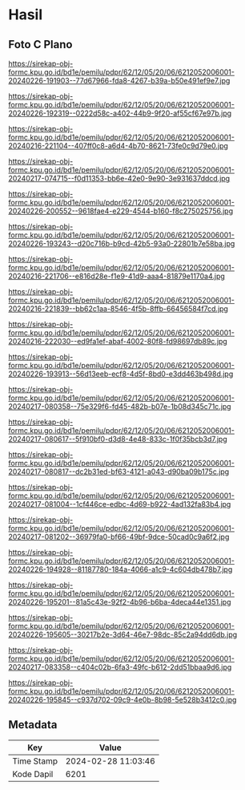 # Hasil

## Foto C Plano

https://sirekap-obj-formc.kpu.go.id/bd1e/pemilu/pdpr/62/12/05/20/06/6212052006001-20240226-191903--77d67966-fda8-4267-b39a-b50e491ef9e7.jpg

https://sirekap-obj-formc.kpu.go.id/bd1e/pemilu/pdpr/62/12/05/20/06/6212052006001-20240226-192319--0222d58c-a402-44b9-9f20-af55cf67e97b.jpg

https://sirekap-obj-formc.kpu.go.id/bd1e/pemilu/pdpr/62/12/05/20/06/6212052006001-20240216-221104--407ff0c8-a6d4-4b70-8621-73fe0c9d79e0.jpg

https://sirekap-obj-formc.kpu.go.id/bd1e/pemilu/pdpr/62/12/05/20/06/6212052006001-20240217-074715--f0d11353-bb6e-42e0-9e90-3e931637ddcd.jpg

https://sirekap-obj-formc.kpu.go.id/bd1e/pemilu/pdpr/62/12/05/20/06/6212052006001-20240226-200552--9618fae4-e229-4544-b160-f8c275025756.jpg

https://sirekap-obj-formc.kpu.go.id/bd1e/pemilu/pdpr/62/12/05/20/06/6212052006001-20240226-193243--d20c716b-b9cd-42b5-93a0-22801b7e58ba.jpg

https://sirekap-obj-formc.kpu.go.id/bd1e/pemilu/pdpr/62/12/05/20/06/6212052006001-20240216-221706--e816d28e-f1e9-41d9-aaa4-81879e1170a4.jpg

https://sirekap-obj-formc.kpu.go.id/bd1e/pemilu/pdpr/62/12/05/20/06/6212052006001-20240216-221839--bb62c1aa-8546-4f5b-8ffb-66456584f7cd.jpg

https://sirekap-obj-formc.kpu.go.id/bd1e/pemilu/pdpr/62/12/05/20/06/6212052006001-20240216-222030--ed9fa1ef-abaf-4002-80f8-fd98697db89c.jpg

https://sirekap-obj-formc.kpu.go.id/bd1e/pemilu/pdpr/62/12/05/20/06/6212052006001-20240226-193913--56d13eeb-ecf8-4d5f-8bd0-e3dd463b498d.jpg

https://sirekap-obj-formc.kpu.go.id/bd1e/pemilu/pdpr/62/12/05/20/06/6212052006001-20240217-080358--75e329f6-fd45-482b-b07e-1b08d345c71c.jpg

https://sirekap-obj-formc.kpu.go.id/bd1e/pemilu/pdpr/62/12/05/20/06/6212052006001-20240217-080617--5f910bf0-d3d8-4e48-833c-1f0f35bcb3d7.jpg

https://sirekap-obj-formc.kpu.go.id/bd1e/pemilu/pdpr/62/12/05/20/06/6212052006001-20240217-080817--dc2b31ed-bf63-4121-a043-d90ba09b175c.jpg

https://sirekap-obj-formc.kpu.go.id/bd1e/pemilu/pdpr/62/12/05/20/06/6212052006001-20240217-081004--1cf446ce-edbc-4d69-b922-4ad132fa83b4.jpg

https://sirekap-obj-formc.kpu.go.id/bd1e/pemilu/pdpr/62/12/05/20/06/6212052006001-20240217-081202--36979fa0-bf66-49bf-9dce-50cad0c9a6f2.jpg

https://sirekap-obj-formc.kpu.go.id/bd1e/pemilu/pdpr/62/12/05/20/06/6212052006001-20240226-194928--81187780-184a-4066-a1c9-4c604db478b7.jpg

https://sirekap-obj-formc.kpu.go.id/bd1e/pemilu/pdpr/62/12/05/20/06/6212052006001-20240226-195201--81a5c43e-92f2-4b96-b6ba-4deca44e1351.jpg

https://sirekap-obj-formc.kpu.go.id/bd1e/pemilu/pdpr/62/12/05/20/06/6212052006001-20240226-195605--30217b2e-3d64-46e7-98dc-85c2a94dd6db.jpg

https://sirekap-obj-formc.kpu.go.id/bd1e/pemilu/pdpr/62/12/05/20/06/6212052006001-20240217-083358--c404c02b-6fa3-49fc-b612-2dd51bbaa9d6.jpg

https://sirekap-obj-formc.kpu.go.id/bd1e/pemilu/pdpr/62/12/05/20/06/6212052006001-20240226-195845--c937d702-09c9-4e0b-8b98-5e528b3412c0.jpg


## Metadata

| Key        | Value               |
| ---------- | ------------------- |
| Time Stamp | 2024-02-28 11:03:46 |
| Kode Dapil | 6201                |



